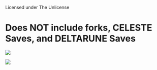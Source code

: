 Licensed under The Unlicense

# Does NOT include forks, CELESTE Saves, and DELTARUNE Saves

[![](https://github-readme-stats.vercel.app/api?username=lts20050703&theme=dark)](https://github.com/anuraghazra/github-readme-stats)

[![](https://github-readme-stats.vercel.app/api/wakatime?username=lts20050703&theme=dark)](https://github.com/anuraghazra/github-readme-stats)
